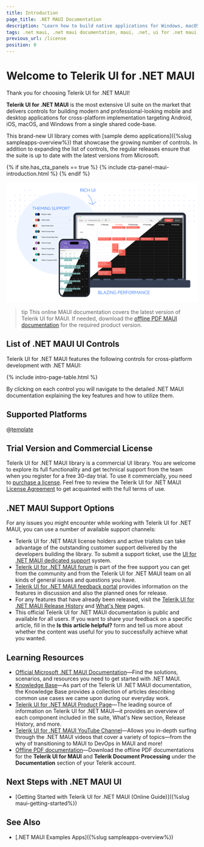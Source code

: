 ```yaml
---
title: Introduction
page_title: .NET MAUI Documentation
description: "Learn how to build native applications for Windows, macOS, Android, and iOS by reading the Telerik UI for .NET MAUI documentation."
tags: .net maui, .net maui documentation, maui, .net, ui for .net maui, microsoft .net maui, telerik ui for .net maui
previous_url: /license
position: 0
---
```


# Welcome to Telerik UI for .NET MAUI

Thank you for choosing Telerik UI for .NET MAUI!

**Telerik UI for .NET MAUI** is the most extensive UI suite on the market that delivers controls for building modern and professional-looking mobile and desktop applications for cross-platform implementation targeting Android, iOS, macOS, and Windows from a single shared code-base.

This brand-new UI library comes with [sample demo applications]({%slug sampleapps-overview%}) that showcase the growing number of controls. In addition to expanding the list of controls, the regular releases ensure that the suite is up to date with the latest versions from Microsoft.

{% if site.has_cta_panels == true %}
{% include cta-panel-maui-introduction.html %}
{% endif %}

![Telerik UI for .NET MAUI documentation](front-image.png)

>tip This online MAUI documentation covers the latest version of Telerik UI for MAUI. If needed, download the [offline PDF MAUI documentation](#learning-resources) for the required product version.

## List of .NET MAUI UI Controls

Telerik UI for .NET MAUI features the following controls for cross-platform development with .NET MAUI:

{% include intro-page-table.html  %}

By clicking on each control you will navigate to the detailed .NET MAUI documentation explaining the key features and how to utilize them.

## Supported Platforms

@[template](/_contentTemplates/common/supported-platforms.md#supported-platforms)

## Trial Version and Commercial License

Telerik UI for .NET MAUI library is a commercial UI library. You are welcome to explore its full functionality and get technical support from the team when you register for a free 30-day trial. To use it commercially, you need to [purchase a license](https://www.telerik.com/purchase/maui-ui). Feel free to review the Telerik UI for .NET MAUI [License Agreement](https://www.telerik.com/purchase/license-agreement/maui-ui) to get acquainted with the full terms of use.

## .NET MAUI Support Options

For any issues you might encounter while working with Telerik UI for .NET MAUI, you can use a number of available support channels:

* Telerik UI for .NET MAUI license holders and active trialists can take advantage of the outstanding customer support delivered by the developers building the library. To submit a support ticket, use the [UI for .NET MAUI dedicated support](https://www.telerik.com/account/support-tickets) system.
* [Telerik UI for .NET MAUI forum](https://www.telerik.com/forums/maui) is part of the free support you can get from the community and from the Telerik UI for .NET MAUI team on all kinds of general issues and questions you have.
* [Telerik UI for .NET MAUI feedback portal](https://feedback.telerik.com/maui) provides information on the features in discussion and also the planned ones for release.
* For any features that have already been released, visit the [Telerik UI for .NET MAUI Release History](https://www.telerik.com/support/whats-new/maui-ui/release-history) and [What's New](https://www.telerik.com/support/whats-new/maui-ui) pages.
* This official Telerik UI for .NET MAUI documentation is public and available for all users. If you want to share your feedback on a specific article, fill in the **Is this article helpful?** form and tell us more about whether the content was useful for you to successfully achieve what you wanted.

## Learning Resources

* [Official Microsoft .NET MAUI Documentation](https://docs.microsoft.com/en-us/dotnet/maui)&mdash;Find the solutions, scenarios, and resources you need to get started with .NET MAUI.
* [Knowledge Base](https://docs.telerik.com/devtools/maui/knowledge-base)&mdash;As part of the Telerik UI .NET MAUI documentation, the Knowledge Base provides a collection of articles describing common use cases we came upon during our everyday work.
* [Telerik UI for .NET MAUI Product Page](https://www.telerik.com/maui-ui)&mdash;The leading source of information on Telerik UI for .NET MAUI—it provides an overview of each component included in the suite, What's New section, Release History, and more.
* [Telerik UI for .NET MAUI YouTube Channel](https://www.youtube.com/playlist?list=PLvmaC-XMqeBZnCAEuEcW9LsUnfQm65B1N)&mdash;Allows you in-depth surfing through the .NET MAUI videos that cover a variety of topics—from the why of transitioning to MAUI to DevOps in MAUI and more!
* [Offline PDF documentation](https://www.telerik.com/account/downloads/product-download?product=MAUI)&mdash;Download the offline PDF documentations for the **Telerik UI for MAUI** and **Telerik Document Processing** under the **Documentation** section of your Telerik account.

## Next Steps with .NET MAUI UI

* [Getting Started with Telerik UI for .NET MAUI (Online Guide)]({%slug maui-getting-started%})

## See Also

- [.NET MAUI Examples Apps]({%slug sampleapps-overview%})
